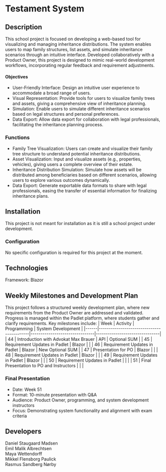 # Testament System
## Description
This school project is focused on developing a web-based tool for visualizing and managing inheritance distributions. The system enables users to map family structures, list assets, and simulate inheritance scenarios through an intuitive interface. Developed collaboratively with a Product Owner, this project is designed to mimic real-world development workflows, incorporating regular feedback and requirement adjustments.   

#### Objectives
* User-Friendly Interface: Design an intuitive user experience to accommodate a broad range of users.    
* Visual Representation: Provide tools for users to visualize family trees and assets, giving a comprehensive view of inheritance planning.    
* Simulation: Enable users to simulate different inheritance scenarios based on legal structures and personal preferences.    
* Data Export: Allow data export for collaboration with legal professionals, facilitating the inheritance planning process.    

### Functions
* Family Tree Visualization: Users can create and visualize their family tree structure to understand potential inheritance distributions.    
* Asset Visualization: Input and visualize assets (e.g., properties, vehicles), giving users a complete overview of their estate.    
* Inheritance Distribution Simulation: Simulate how assets will be distributed among beneficiaries based on different scenarios, allowing users to explore various outcomes dynamically.    
* Data Export: Generate exportable data formats to share with legal professionals, easing the transfer of essential information for finalizing inheritance plans.     

## Installation
This project is not meant for installation as it is still a school project under development.  

### Configuration
No specific configuration is required for this project at the moment.  

## Technologies
Framework: Blazor  

## Weekly Milestones and Development Plan
This project follows a structured weekly development plan, where new requirements from the Product Owner are addressed and validated. Progress is managed within the Padlet platform, where students gather and clarify requirements. Key milestones include:
| Week | Activity                                   | Programming                    | System Development             |
|------|-------------------------------------------|--------------------------------|--------------------------------|
| 44   | Introduction with Advokat Max Brauer       | API                            | Optional SUM                   |
| 45   | Requirement Updates in Padlet              | Blazor                         |                                |
| 46   | Requirement Updates in Padlet              | Blazor                         | New Optional SUM               |
| 47   | Presentation for PO                        | Blazor                         |                                |
| 48   | Requirement Updates in Padlet              | Blazor                         |                                |
| 49   | Requirement Updates in Padlet              | Blazor                         |                                |
| 50   | Requirement Updates in Padlet              |                                |                                |
| 51   | Final Presentation to PO and Instructors   |                                |                                |	

### Final Presentation
* Date: Week 51
* Format: 10-minute presentation with Q&A
* Audience: Product Owner, programming, and system development instructors
* Focus: Demonstrating system functionality and alignment with exam criteria

## Developers  
Daniel Staugaard Madsen  
Emil Malik Albrechtsen   
Maya Wettendorff  
Mikkel Flensborg Paulick  
Rasmus Sandberg Nørby  
